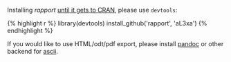 Installing *rapport* [until it gets to CRAN](https://github.com/aL3xa/rapport/issues?milestone=1&state=open), please use `devtools`:

{% highlight r %}
library(devtools)
install_github('rapport', 'aL3xa')
{% endhighlight %}

If you would like to use HTML/odt/pdf export, please install [pandoc](http://johnmacfarlane.net/pandoc/) or other backend for [ascii](http://eusebe.github.com/ascii/).
